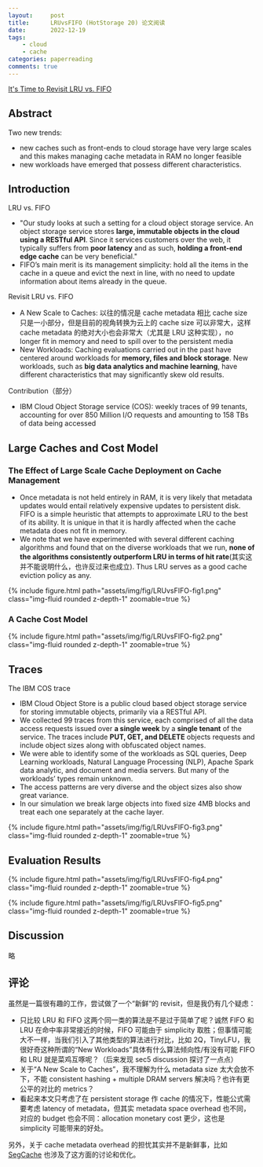 ```yaml
---
layout:     post
title:      LRUvsFIFO (HotStorage 20) 论文阅读
date:       2022-12-19
tags:
    - cloud
    - cache
categories: paperreading
comments: true
---
```


[It's Time to Revisit LRU vs. FIFO](https://www.usenix.org/conference/hotstorage20/presentation/eytan)

## Abstract

Two new trends:

- new caches such as front-ends to cloud storage have very large scales and this makes managing cache metadata in RAM no longer feasible
- new workloads have emerged that possess different characteristics.

## Introduction

LRU vs. FIFO

- "Our study looks at such a setting for a cloud object storage service. An object storage service stores **large, immutable objects in the cloud using a RESTful API**. Since it services customers over the web, it typically suffers from **poor latency** and as such, **holding a front-end edge cache** can be very beneficial."
- FIFO’s main merit is its management simplicity: hold all the items in the cache in a queue and evict the next in line, with no need to update information about items already in the queue.

Revisit LRU vs. FIFO

- A New Scale to Caches: 以往的情况是 cache metadata 相比 cache size 只是一小部分，但是目前的视角转换为云上的 cache size 可以非常大，这样 cache metadata 的绝对大小也会非常大（尤其是 LRU 这种实现），no longer fit in memory
and need to spill over to the persistent media
- New Workloads: Caching evaluations carried out in the past have centered around workloads for **memory, files and block storage**. New workloads, such as **big data analytics and machine learning**, have different characteristics that may significantly skew old results.

Contribution（部分）

- IBM Cloud Object Storage service (COS): weekly traces of 99 tenants, accounting for over 850 Million I/O requests and amounting to 158 TBs of data being accessed

## Large Caches and Cost Model

### The Effect of Large Scale Cache Deployment on Cache Management

- Once metadata is not held entirely in RAM, it is very likely that metadata updates would entail relatively expensive updates to persistent disk. FIFO is a simple heuristic that attempts to approximate LRU to the best of its ability. It is unique in that it is hardly affected when the cache metadata does not fit in memory.
- We note that we have experimented with several different caching algorithms and found that on the diverse workloads that we run, **none of the algorithms consistently outperform LRU in terms of hit rate**(其实这并不能说明什么，也许反过来也成立). Thus LRU serves as a good cache eviction policy as any.

{% include figure.html path="assets/img/fig/LRUvsFIFO-fig1.png" class="img-fluid rounded z-depth-1" zoomable=true %}

### A Cache Cost Model

{% include figure.html path="assets/img/fig/LRUvsFIFO-fig2.png" class="img-fluid rounded z-depth-1" zoomable=true %}

## Traces

The IBM COS trace

- IBM Cloud Object Store is a public cloud based object storage service for storing immutable objects, primarily via a RESTful API.
- We collected 99 traces from this service, each comprised of all the data access requests issued over **a single week** by a **single tenant** of the service. The traces include **PUT, GET, and DELETE** objects requests and include object sizes along with obfuscated object names.
- We were able to identify some of the workloads as SQL queries, Deep Learning workloads, Natural Language Processing (NLP), Apache Spark data analytic, and document and media servers. But many of the workloads’ types remain unknown.
- The access patterns are very diverse and the object sizes also show great variance.
- In our simulation we break large objects into fixed size 4MB blocks and treat each one separately at the cache layer.

{% include figure.html path="assets/img/fig/LRUvsFIFO-fig3.png" class="img-fluid rounded z-depth-1" zoomable=true %}

## Evaluation Results

{% include figure.html path="assets/img/fig/LRUvsFIFO-fig4.png" class="img-fluid rounded z-depth-1" zoomable=true %}

{% include figure.html path="assets/img/fig/LRUvsFIFO-fig5.png" class="img-fluid rounded z-depth-1" zoomable=true %}

## Discussion

略

## 评论

虽然是一篇很有趣的工作，尝试做了一个“新鲜“的 revisit，但是我仍有几个疑虑：

- 只比较 LRU 和 FIFO 这两个同一类的算法是不是过于简单了呢？诚然 FIFO 和 LRU 在命中率非常接近的时候，FIFO 可能由于 simplicity 取胜；但事情可能大不一样，当我们引入了其他类型的算法进行对比，比如 2Q，TinyLFU，我很好奇这种所谓的“New Workloads”具体有什么算法倾向性/有没有可能 FIFO 和 LRU 就是菜鸡互啄呢？（后来发现 sec5 discussion 探讨了一点点）
- 关于“A New Scale to Caches”，我不理解为什么 metadata size 太大会放不下，不能 consistent hashing + multiple DRAM servers 解决吗？也许有更公平的对比的 metrics？
- 看起来本文只考虑了在 persistent storage 作 cache 的情况下，性能公式需要考虑 latency of metadata，但其实 metadata space overhead 也不同，对应的 budget 也会不同：allocation monetary cost 更少，这也是 simplicity 可能带来的好处。

另外，关于 cache metadata overhead 的担忧其实并不是新鲜事，比如 [SegCache](https://www.usenix.org/conference/nsdi21/presentation/yang-juncheng) 也涉及了这方面的讨论和优化。